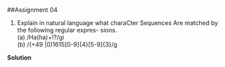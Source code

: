 ##Assignment 04


1. Explain in natural language what charaCter Sequences Are matched by the following regular expres- sions.<br>
(a) /Ha(ha)+!?/gi <br>
(b) /(\+49 |0)1615[0-9]{4}[5-9]{3}/g <br>

**Solution** <br>

